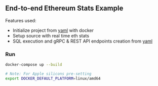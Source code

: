 ## End-to-end Ethereum Stats Example

Features used:
- Initialize project from [yaml](./docker-compose.yml) with docker
- Setup source with real time eth stats
- SQL execution and gRPC & REST API endpoints creation from [yaml](./dozer-config.yaml)

[//]: # (- Creation of embeddable React widget)

### Run

```bash
docker-compose up --build

# Note: For Apple silicons pre-setting
export DOCKER_DEFAULT_PLATFORM=linux/amd64
```
